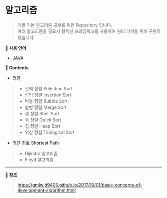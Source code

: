 # 알고리즘

> 개발 기본 알고리즘 공부를 위한 Repository 입니다.  
> 여러 알고리즘을 필요시 컬렉션 프레임워크를 사용하여 원리 파악을 위해 구현하였습니다.  

**:pushpin: 사용 언어**
* JAVA

**:book: Contents**
 * 정렬  
 >  + 선택 정렬 Selection Sort  
 >  + 삽입 정렬 Insertion Sort
 >  + 버블 정렬 Bubble Sort
 >  + 합병 정렬 Merge Sort
 >  + 셸 정렬 Shell Sort
 >  + 퀵 정렬 Quick Sort
 >  + 힙 정렬 Heap Sort
 >  + 위상 정렬 Toplogical Sort  
   
 * 최단 경로 Shortest Path
 >  + Dijkstra 알고리즘
 >  + Floyd 알고리즘
---  

**:book: 참조**
> https://gmlwjd9405.github.io/2017/10/01/basic-concepts-of-development-algorithm.html
